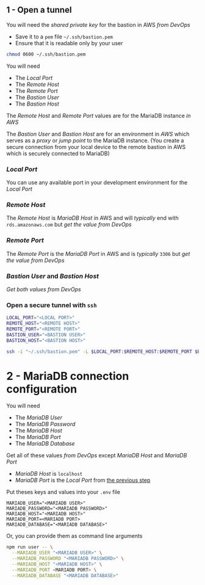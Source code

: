 ## 1 - Open a tunnel

You will need the _shared private key_ for the bastion in AWS _from DevOps_

- Save it to a `pem` file `~/.ssh/bastion.pem`
- Ensure that it is readable only by your user

```bash
chmod 0600 ~/.ssh/bastion.pem
```

You will need

- The _Local Port_
- The _Remote Host_
- The _Remote Port_
- The _Bastion User_
- The _Bastion Host_

The _Remote Host_ and _Remote Port_ values are for the MariaDB instance _in AWS_

The _Bastion User_ and _Bastion Host_ are for an environment in _AWS_ which serves as a _proxy_ or _jump point_ to the MariaDB instance. (You create a secure connection from your local device to the remote bastion in AWS which is securely connected to MariaDB)

### _Local Port_

You can use any available port in your development environment for the _Local Port_

### _Remote Host_

The _Remote Host_ is _MariaDB Host_ in AWS and will _typically_ end with `rds.amazonaws.com` but _get the value from DevOps_

### _Remote Port_

The _Remote Port_ is the _MariaDB Port_ in AWS and is _typically_ `3306` but _get the value from DevOps_

### _Bastion User_ and _Bastion Host_

_Get both values from DevOps_

### Open a secure tunnel with `ssh`

```bash
LOCAL_PORT="<LOCAL PORT>"
REMOTE_HOST="<REMOTE HOST>"
REMOTE_PORT="<REMOTE PORT>"
BASTION_USER="<BASTION USER>"
BASTION_HOST="<BASTION HOST>"

ssh -i "~/.ssh/bastion.pem" -L $LOCAL_PORT:$REMOTE_HOST:$REMOTE_PORT $BASTION_USER@$BASTION_HOST
```

# 2 - MariaDB connection configuration

You will need

- The _MariaDB User_
- The _MariaDB Password_
- The _MariaDB Host_
- The _MariaDB Port_
- The _MariaDB Database_

Get all of these values _from DevOps_ except _MariaDB Host_ and _MariaDB Port_

- _MariaDB Host_ is `localhost`
- _MariaDB Port_ is the _Local Port_ from [the previous step](#1---open-a-tunnel)

Put theses keys and values into your `.env` file

```dotenv
MARIADB_USER="<MARIADB USER>"
MARIADB_PASSWORD="<MARIADB PASSWORD>"
MARIADB_HOST="<MARIADB HOST>"
MARIADB_PORT=<MARIADB PORT>
MARIADB_DATABASE="<MARIADB DATABASE>"
```

Or, you can provide them as command line arguments

```bash
npm run user -- \
  --MARIADB_USER "<MARIADB USER>" \
  --MARIADB_PASSWORD "<MARIADB PASSWORD>" \
  --MARIADB_HOST "<MARIADB HOST>" \
  --MARIADB_PORT <MARIADB PORT> \
  --MARIADB_DATABASE "<MARIADB DATABASE>"
```
